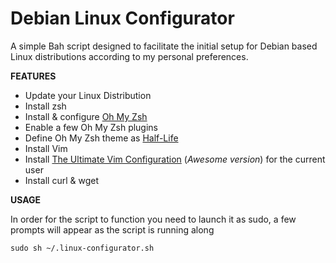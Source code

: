 # Debian Linux Configurator
A simple Bah script designed to facilitate the initial setup for Debian based Linux distributions according to my personal preferences.

**FEATURES**

- Update your Linux Distribution
- Install zsh
- Install & configure [Oh My Zsh](https://ohmyz.sh/)
- Enable a few Oh My Zsh plugins
- Define Oh My Zsh theme as [Half-Life](https://github.com/ohmyzsh/ohmyzsh/wiki/Themes#half-life)
- Install Vim
- Install [The Ultimate Vim Configuration](https://github.com/amix/vimrc) (_Awesome version_) for the current user
- Install curl & wget

**USAGE**

In order for the script to function you need to launch it as sudo, a few prompts will appear as the script is running along

`sudo sh ~/.linux-configurator.sh`

